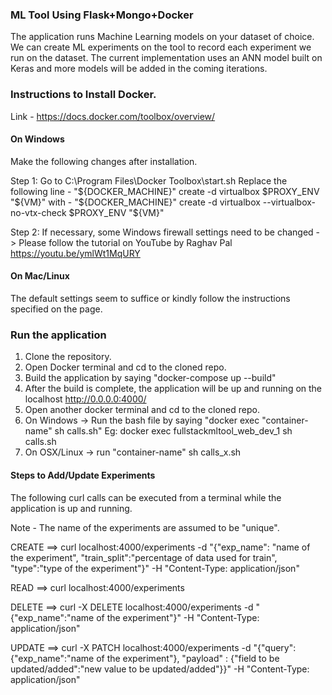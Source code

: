 
### ML Tool Using Flask+Mongo+Docker

The application runs Machine Learning models on your dataset of choice. We can create ML experiments on the tool to record each experiment we run on the dataset. The current implementation uses an ANN model built on Keras and more models will be added in the coming iterations.

### Instructions to Install Docker.
Link - https://docs.docker.com/toolbox/overview/

#### On Windows
Make the following changes after installation. 

Step 1:
Go to C:\Program Files\Docker Toolbox\start.sh
Replace the following line -
"${DOCKER_MACHINE}" create -d virtualbox $PROXY_ENV "${VM}"
with - 
"${DOCKER_MACHINE}" create -d virtualbox --virtualbox-no-vtx-check $PROXY_ENV "${VM}"

Step 2:
If necessary, some Windows firewall settings need to be changed - > Please follow the tutorial on YouTube by Raghav Pal
https://youtu.be/ymlWt1MqURY

#### On Mac/Linux
The default settings seem to suffice or kindly follow the instructions specified on the page. 

### Run the application 

1. Clone the repository.
2. Open Docker terminal and cd to the cloned repo.
3. Build the application by saying "docker-compose up --build"
4. After the build is complete, the application will be up and running on the localhost http://0.0.0.0:4000/
5. Open another docker terminal and cd to the cloned repo.
6. On Windows -> Run the bash file by saying "docker exec "container-name" sh calls.sh" Eg: docker exec fullstackmltool_web_dev_1 sh calls.sh
7. On OSX/Linux -> run "container-name" sh calls_x.sh


#### Steps to Add/Update Experiments

The following curl calls can be executed from a terminal while the application is up and running. 

Note - The name of the experiments are assumed to be "unique".

CREATE ==> curl localhost:4000/experiments -d "{\"exp_name\": \"name of the experiment\", \"train_split\":\"percentage of data used for train\", \"type\":\"type of the experiment\"}" -H "Content-Type: application/json"

READ ==> curl localhost:4000/experiments

DELETE ==> curl -X DELETE localhost:4000/experiments -d "{\"exp_name\":\"name of the experiment\"}" -H "Content-Type: application/json"

UPDATE ==> curl -X PATCH localhost:4000/experiments -d "{\"query\": {\"exp_name\":\"name of the experiment\"}, \"payload\" : {\"field to be updated/added\":\"new value to be updated/added\"}}" -H "Content-Type: application/json"

